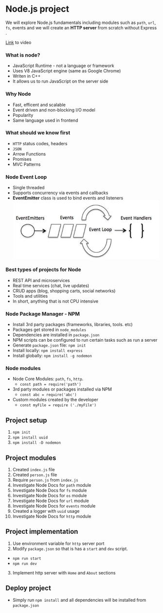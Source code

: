 # Node.js project
We will explore Node.js fundamentals including modules such as `path`, `url`, `fs`, events and we will create an **HTTP server** from scratch without Express .

[Link][1] to video

### What is node?
- JavaScript Runtime - not a language or framework
- Uses V8 JavaScript engine (same as Google Chrome)
- Writen in C++
- It allows us to run JavaScript on the server side

### Why Node
- Fast, efficent and scalable
- Event driven and non-blocking I/O model
- Popularity
- Same language used in frontend

### What should we know first
- `HTTP` status codes, headers
- `JSON`
- Arrow Functions
- Promises
- MVC Patterns

### Node Event Loop
- Single threaded
- Supports concurrency via events and callbacks
- **EventEmitter** class is used to bind events and listeners
![eventemmiter](./img/event-emitter.png)

### Best types of projects for Node
- REST API and microservices
- Real time services (chat, live updates)
- CRUD apps (blog, shopping carts, social networks)
- Tools and utilities
- In short, anything that is not CPU intensive


### Node Package Manager - NPM
- Install 3rd party packages (frameworks, libraries, tools. etc)
- Packages get stored in `node_modules`
- Dependencies are installed in `package.json`
- NPM scripts can be configured to run certain tasks such as run a server
- Generate `package.json` file: `npm init`
- Install locally: `npm install express`
- Install globally: `npm install -g nodemon`


### Node modules
- Node Core Modules: `path`, `fs`, `http`.
  - `const path = require('path')`
- 3rd party modules or packages installed via NPM
  - `const abc = require('abc')`
- Custom modules created by the developer
  - `const myFile = require ('./myFile')`

## Project setup
1. `npm init`
2. `npm install uuid`
3. `npm install -D nodemon`

## Project modules
1. Created `index.js` file
2. Created `person.js` file 
3. Require `person.js` from `index.js`
4. Investigate Node Docs for `path` module
5. Investigate Node Docs for `fs` module
6. Investigate Node Docs for `os` module
7. Investigate Node Docs for `url` module
8. Investigate Node Docs for `events` module
9. Created a logger with `uuid` usage
10. Investigate Node Docs for `http` module

## Project implementation
1. Use environment variable for `http` server port
2. Modify `package.json` so that is has a `start` and `dev` script.
  - `npm run start`
  - `npm run dev`
3. Implement http server with `Home` and `About` sections

## Deploy project
- Simply run `npm install` and all dependencies will be installed from `package.json`

[1]: https://youtu.be/fBNz5xF-Kx4